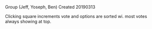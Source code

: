 Group (Jeff, Yoseph, Ben)
Created 20190313

Clicking square increments vote and options are sorted wi. most votes always showing at top.